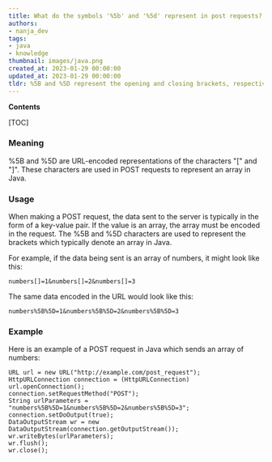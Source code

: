 ```yaml
---
title: What do the symbols '%5b' and '%5d' represent in post requests?
authors:
- nanja_dev
tags:
- java
- knowledge
thumbnail: images/java.png
created_at: 2023-01-29 00:00:00
updated_at: 2023-01-29 00:00:00
tldr: %5B and %5D represent the opening and closing brackets, respectively, when passing data in a POST request in Java.
---
```


**Contents**

[TOC]

### Meaning

%5B and %5D are URL-encoded representations of the characters "[" and "]". These characters are used in POST requests to represent an array in Java.

### Usage

When making a POST request, the data sent to the server is typically in the form of a key-value pair. If the value is an array, the array must be encoded in the request. The %5B and %5D characters are used to represent the brackets which typically denote an array in Java.

For example, if the data being sent is an array of numbers, it might look like this:

`numbers[]=1&numbers[]=2&numbers[]=3`

The same data encoded in the URL would look like this:

`numbers%5B%5D=1&numbers%5B%5D=2&numbers%5B%5D=3`

### Example

Here is an example of a POST request in Java which sends an array of numbers:

```
URL url = new URL("http://example.com/post_request");
HttpURLConnection connection = (HttpURLConnection) url.openConnection();
connection.setRequestMethod("POST");
String urlParameters = "numbers%5B%5D=1&numbers%5B%5D=2&numbers%5B%5D=3";
connection.setDoOutput(true);
DataOutputStream wr = new DataOutputStream(connection.getOutputStream());
wr.writeBytes(urlParameters);
wr.flush();
wr.close();
```
